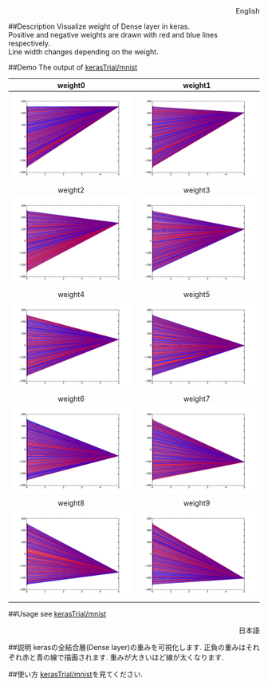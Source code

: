<div style='text-align:right;'>English</div>

##Description
Visualize weight of Dense layer in keras.  
Positive and negative weights are drawn with red and blue lines respectively.  
Line width changes depending on the weight.

##Demo
The output of [kerasTrial/mnist](https://github.com/ryslil/kerasTrial/tree/master/mnist)

|weight0|weight1|
|:-:|:-:|
|![weight0](weights/weight0.png)|![weight1](weights/weight1.png)|
|weight2|weight3|
|![weight2](weights/weight2.png)|![weight3](weights/weight3.png)|
|weight4|weight5|
|![weight4](weights/weight4.png)|![weight5](weights/weight5.png)|
|weight6|weight7|
|![weight6](weights/weight6.png)|![weight7](weights/weight7.png)|
|weight8|weight9|
|![weight8](weights/weight8.png)|![weight9](weights/weight9.png)|

##Usage
see [kerasTrial/mnist](https://github.com/ryslil/kerasTrial/tree/master/mnist)

<div style='text-align:right;'>日本語</div>

##説明
kerasの全結合層(Dense layer)の重みを可視化します.
正負の重みはそれぞれ赤と青の線で描画されます.
重みが大きいほど線が太くなります.

##使い方
[kerasTrial/mnist](https://github.com/ryslil/kerasTrial/tree/master/mnist)を見てください.
